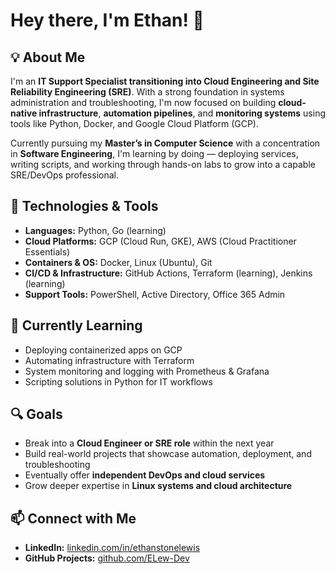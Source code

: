 # Hey there, I'm Ethan! 👋

## 💡 About Me
I'm an **IT Support Specialist transitioning into Cloud Engineering and Site Reliability Engineering (SRE)**. With a strong foundation in systems administration and troubleshooting, I'm now focused on building **cloud-native infrastructure**, **automation pipelines**, and **monitoring systems** using tools like Python, Docker, and Google Cloud Platform (GCP).

Currently pursuing my **Master’s in Computer Science** with a concentration in **Software Engineering**, I'm learning by doing — deploying services, writing scripts, and working through hands-on labs to grow into a capable SRE/DevOps professional.

## 🔧 Technologies & Tools
- **Languages:** Python, Go (learning)
- **Cloud Platforms:** GCP (Cloud Run, GKE), AWS (Cloud Practitioner Essentials)
- **Containers & OS:** Docker, Linux (Ubuntu), Git
- **CI/CD & Infrastructure:** GitHub Actions, Terraform (learning), Jenkins (learning)
- **Support Tools:** PowerShell, Active Directory, Office 365 Admin

## 🌱 Currently Learning
- Deploying containerized apps on GCP
- Automating infrastructure with Terraform
- System monitoring and logging with Prometheus & Grafana
- Scripting solutions in Python for IT workflows

## 🔍 Goals
- Break into a **Cloud Engineer or SRE role** within the next year
- Build real-world projects that showcase automation, deployment, and troubleshooting
- Eventually offer **independent DevOps and cloud services**
- Grow deeper expertise in **Linux systems and cloud architecture**

## 📫 Connect with Me
- **LinkedIn:** [linkedin.com/in/ethanstonelewis](https://www.linkedin.com/in/ethanstonelewis)
- **GitHub Projects:** [github.com/ELew-Dev](https://github.com/ELew-Dev)





